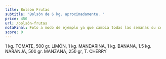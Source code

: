 ```yaml
---
title: Bolsón Frutas
subtitle: "Bolsón de 6 kg. aproximadamente. "
price: 450
url: /bolsón-frutas
notaFinal: Foto a modo de ejemplo ya que cambia todas las semanas su contenido.
score: 0
---
```

1 kg. TOMATE, 500 gr. LIMÓN, 1 kg. MANDARINA, 1 kg. BANANA, 1.5 kg. NARANJA, 500 gr. MANZANA, 250 gr, T. CHERRY